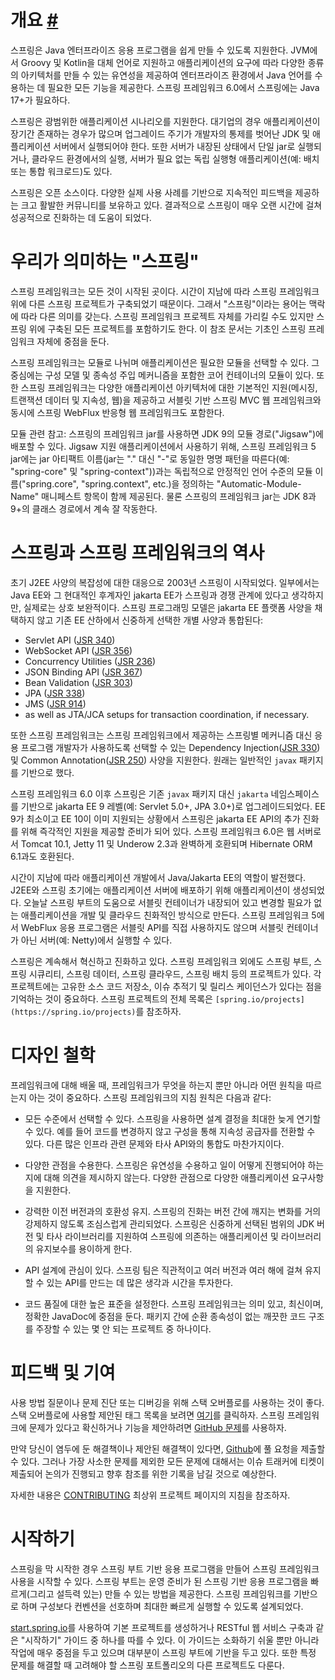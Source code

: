 # 개요 [#](https://docs.spring.io/spring-framework/reference/overview.html)

스프링은 Java 엔터프라이즈 응용 프로그램을 쉽게 만들 수 있도록 지원한다. JVM에서 Groovy 및 Kotlin을
대체 언어로 지원하고 애플리케이션의 요구에 따라 다양한 종류의 아키텍처를 만들 수 있는 유연성을 제공하여
엔터프라이즈 환경에서 Java 언어를 수용하는 데 필요한 모든 기능을 제공한다. 스프링 프레임워크 6.0에서
스프링에는 Java 17+가 필요하다.

스프링은 광범위한 애플리케이션 시나리오를 지원한다. 대기업의 경우 애플리케이션이 장기간 존재하는 경우가
많으며 업그레이드 주기가 개발자의 통제를 벗어난 JDK 및 애플리케이션 서버에서 실행되어야 한다. 또한 서버가
내장된 상태에서 단일 jar로 실행되거나, 클라우드 환경에서의 실행, 서버가 필요 없는 독립 실행형
애플리케이션(예: 배치 또는 통합 워크로드)도 있다.

스프링은 오픈 소스이다. 다양한 실제 사용 사례를 기반으로 지속적인 피드백을 제공하는 크고 활발한 커뮤니티를
보유하고 있다. 결과적으로 스프링이 매우 오랜 시간에 걸쳐 성공적으로 진화하는 데 도움이 되었다.

# 우리가 의미하는 "스프링"

스프링 프레임워크는 모든 것이 시작된 곳이다. 시간이 지남에 따라 스프링 프레임워크 위에 다른 스프링
프로젝트가 구축되었기 때문이다. 그래서 "스프링"이라는 용어는 맥락에 따라 다른 의미를 갖는다. 스프링
프레임워크 프로젝트 자체를 가리킬 수도 있지만 스프링 위에 구축된 모든 프로젝트를 포함하기도 한다. 이 참조
문서는 기초인 스프링 프레임워크 자체에 중점을 둔다.

스프링 프레임워크는 모듈로 나뉘며 애플리케이션은 필요한 모듈을 선택할 수 있다. 그 중심에는 구성 모델
및 종속성 주입 메커니즘을 포함한 코어 컨테이너의 모듈이 있다. 또한 스프링 프레임워크는 다양한 애플리케이션
아키텍처에 대한 기본적인 지원(메시징, 트랜잭션 데이터 및 지속성, 웹)을 제공하고 서블릿 기반 스프링 MVC
웹 프레임워크와 동시에 스프링 WebFlux 반응형 웹 프레임워크도 포함한다.

모듈 관련 참고: 스프링의 프레임워크 jar를 사용하면 JDK 9의 모듈 경로("Jigsaw")에 배포할 수 있다.
Jigsaw 지원 애플리케이션에서 사용하기 위해, 스프링 프레임워크 5 jar에는 jar 아티팩트 이름(jar는
"." 대신 "-"로 동일한 명명 패턴을 따른다(예: "spring-core" 및 "spring-context"))과는
독립적으로 안정적인 언어 수준의 모듈 이름("spring.core", "spring.context", etc.)을 정의하는
"Automatic-Module-Name" 매니페스트 항목이 함께 제공된다. 물론 스프링의 프레임워크 jar는 JDK
8과 9+의 클래스 경로에서 계속 잘 작동한다.

# 스프링과 스프링 프레임워크의 역사

초기 J2EE 사양의 복잡성에 대한 대응으로 2003년 스프링이 시작되었다. 일부에서는 Java EE와 그 현대적인
후계자인 jakarta EE가 스프링과 경쟁 관계에 있다고 생각하지만, 실제로는 상호 보완적이다. 스프링
프로그래밍 모델은 jakarta EE 플랫폼 사양을 채택하지 않고 기존 EE 산하에서 신중하게 선택한 개별 사양과
통합된다:

- Servlet API ([JSR 340](https://jcp.org/en/jsr/detail?id=340))
- WebSocket API ([JSR 356](https://www.jcp.org/en/jsr/detail?id=356))
- Concurrency Utilities ([JSR 236](https://www.jcp.org/en/jsr/detail?id=236))
- JSON Binding API ([JSR 367](https://www.jcp.org/en/jsr/detail?id=367))
- Bean Validation ([JSR 303](https://www.jcp.org/en/jsr/detail?id=303))
- JPA ([JSR 338](https://www.jcp.org/en/jsr/detail?id=338))
- JMS ([JSR 914](https://www.jcp.org/en/jsr/detail?id=914))
- as well as JTA/JCA setups for transaction coordination, if necessary.

또한 스프링 프레임워크는 스프링 프레임워크에서 제공하는 스프링별 메커니즘 대신 응용 프로그램 개발자가
사용하도록 선택할 수 있는 Dependency Injection([JSR 330](https://www.jcp.org/en/jsr/detail?id=330))
및 Common Annotation([JSR 250](https://www.jcp.org/en/jsr/detail?id=250)) 사양을
지원한다. 원래는 일반적인 `javax` 패키지를 기반으로 했다.

스프링 프레임워크 6.0 이후 스프링은 기존 `javax` 패키지 대신 `jakarta` 네임스페이스를 기반으로
jakarta EE 9 레벨(예: Servlet 5.0+, JPA 3.0+)로 업그레이드되었다. EE 9가 최소이고 EE 10이
이미 지원되는 상황에서 스프링은 jakarta EE API의 추가 진화를 위해 즉각적인 지원을 제공할 준비가 되어
있다. 스프링 프레임워크 6.0은 웹 서버로서 Tomcat 10.1, Jetty 11 및 Underow 2.3과 완벽하게
호환되며 Hibernate ORM 6.1과도 호환된다.

시간이 지남에 따라 애플리케이션 개발에서 Java/Jakarta EE의 역할이 발전했다. J2EE와 스프링 초기에는
애플리케이션 서버에 배포하기 위해 애플리케이션이 생성되었다. 오늘날 스프링 부트의 도움으로 서블릿 컨테이너가
내장되어 있고 변경할 필요가 없는 애플리케이션을 개발 및 클라우드 친화적인 방식으로 만든다. 스프링
프레임워크 5에서 WebFlux 응용 프로그램은 서블릿 API를 직접 사용하지도 않으며 서블릿 컨테이너가 아닌
서버(예: Netty)에서 실행할 수 있다.

스프링은 계속해서 혁신하고 진화하고 있다. 스프링 프레임워크 외에도 스프링 부트, 스프링 시큐리티, 스프링
데이터, 스프링 클라우드, 스프링 배치 등의 프로젝트가 있다. 각 프로젝트에는 고유한 소스 코드 저장소, 이슈
추적기 및 릴리스 케이던스가 있다는 점을 기억하는 것이 중요하다. 스프링 프로젝트의 전체 목록은
`[spring.io/projects](https://spring.io/projects)`를 참조하자.

# 디자인 철학

프레임워크에 대해 배울 때, 프레임워크가 무엇을 하는지 뿐만 아니라 어떤 원칙을 따르는지 아는 것이 중요하다.
스프링 프레임워크의 지침 원칙은 다음과 같다:

- 모든 수준에서 선택할 수 있다. 스프링을 사용하면 설계 결정을 최대한 늦게 연기할 수 있다. 예를 들어
코드를 변경하지 않고 구성을 통해 지속성 공급자를 전환할 수 있다. 다른 많은 인프라 관련 문제와 타사 API와의
통합도 마찬가지이다.

- 다양한 관점을 수용한다. 스프링은 유연성을 수용하고 일이 어떻게 진행되어야 하는지에 대해 의견을 제시하지
않는다. 다양한 관점으로 다양한 애플리케이션 요구사항을 지원한다.

- 강력한 이전 버전과의 호환성 유지. 스프링의 진화는 버전 간에 깨지는 변화를 거의 강제하지 않도록 조심스럽게
관리되었다. 스프링은 신중하게 선택된 범위의 JDK 버전 및 타사 라이브러리를 지원하여 스프링에 의존하는
애플리케이션 및 라이브러리의 유지보수를 용이하게 한다.

- API 설계에 관심이 있다. 스프링 팀은 직관적이고 여러 버전과 여러 해에 걸쳐 유지할 수 있는 API를 만드는
데 많은 생각과 시간을 투자한다.

- 코드 품질에 대한 높은 표준을 설정한다. 스프링 프레임워크는 의미 있고, 최신이며, 정확한 JavaDoc에
중점을 둔다. 패키지 간에 순환 종속성이 없는 깨끗한 코드 구조를 주장할 수 있는 몇 안 되는 프로젝트 중
하나이다.

# 피드백 및 기여

사용 방법 질문이나 문제 진단 또는 디버깅을 위해 스택 오버플로를 사용하는 것이 좋다. 스택 오버플로에 사용할
제안된 태그 목록을 보려면 [여기](https://stackoverflow.com/questions/tagged/spring+or+spring-mvc+or+spring-aop)를
클릭하자. 스프링 프레임워크에 문제가 있다고 확신하거나 기능을 제안하려면 [GitHub 문제](https://github.com/spring-projects/spring-framework/issues)를
사용하자.

만약 당신이 염두에 둔 해결책이나 제안된 해결책이 있다면, [Github](https://github.com/spring-projects/spring-framework)에
풀 요청을 제출할 수 있다. 그러나 가장 사소한 문제를 제외한 모든 문제에 대해서는 이슈 트래커에 티켓이
제출되어 논의가 진행되고 향후 참조를 위한 기록을 남길 것으로 예상한다.

자세한 내용은 [CONTRIBUTING](https://github.com/spring-projects/spring-framework/blob/main/CONTRIBUTING.md)
최상위 프로젝트 페이지의 지침을 참조하자.

# 시작하기

스프링을 막 시작한 경우 스프링 부트 기반 응용 프로그램을 만들어 스프링 프레임워크 사용을 시작할 수 있다.
스프링 부트는 운영 준비가 된 스프링 기반 응용 프로그램을 빠르게(그리고 설득력 있는) 만들 수 있는 방법을
제공한다. 스프링 프레임워크를 기반으로 하며 구성보다 컨벤션을 선호하며 최대한 빠르게 실행할 수 있도록
설계되었다.

[start.spring.io](https://start.spring.io/)를 사용하여 기본 프로젝트를 생성하거나 RESTful
웹 서비스 구축과 같은 "시작하기" 가이드 중 하나를 따를 수 있다. 이 가이드는 소화하기 쉬울 뿐만 아니라
작업에 매우 중점을 두고 있으며 대부분이 스프링 부트에 기반을 두고 있다. 또한 특정 문제를 해결할 때
고려해야 할 스프링 포트폴리오의 다른 프로젝트도 다룬다.